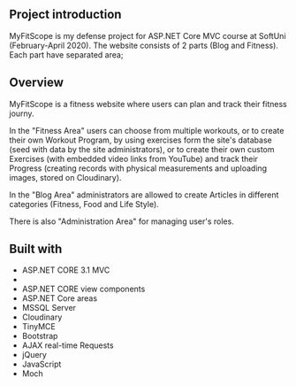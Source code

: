 <h2>Project introduction</h2>
<p>MyFitScope is my defense project for ASP.NET Core MVC course at SoftUni (February-April 2020). The website consists of 2 parts (Blog and Fitness). Each part have 
separated area;</p>
<h2>Overview</h2>
<p>MyFitScope is a fitness website where users can plan and track their fitness journy.</p> 
<p>In the "Fitness Area" users can choose from multiple workouts, or to create their own Workout Program, by using exercises form the site's database (seed with data by the site administrators), or to create their own custom Exercises (with embedded 
video links from YouTube) and track their Progress (creating records with physical measurements and uploading images, stored on Cloudinary).</p>
<p>In the "Blog Area" administrators are allowed to create Articles in different categories (Fitness, Food and Life Style).</p> 
<p>There is also "Administration Area" for managing user's roles.</p>
<h2>Built with</h2>
<ul>
  <li>ASP.NET CORE 3.1 MVC</li>
  <li></li>
  <li>ASP.NET CORE view components</li>
  <li>ASP.NET Core areas</li>
  <li>MSSQL Server</li>
  <li>Cloudinary</li>
  <li>TinyMCE</li>
  <li>Bootstrap</li>
  <li>AJAX real-time Requests</li>
  <li>jQuery</li>
  <li>JavaScript</li>
  <li>Moch</li>
 </ul>

